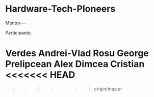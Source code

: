 Hardware-Tech-PIoneers
======================

Mentor---

Participants:

Verdes Andrei-Vlad
Rosu George
Prelipcean Alex
Dimcea Cristian 
<<<<<<< HEAD
=======


>>>>>>> origin/master
